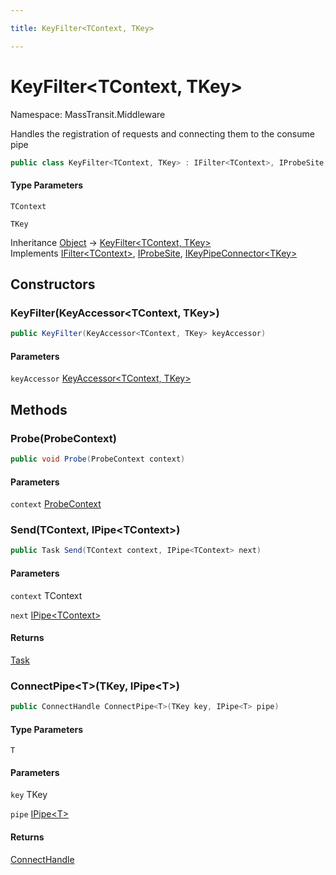 ```yaml
---

title: KeyFilter<TContext, TKey>

---
```


# KeyFilter\<TContext, TKey\>

Namespace: MassTransit.Middleware

Handles the registration of requests and connecting them to the consume pipe

```csharp
public class KeyFilter<TContext, TKey> : IFilter<TContext>, IProbeSite, IKeyPipeConnector<TKey>
```

#### Type Parameters

`TContext`<br/>

`TKey`<br/>

Inheritance [Object](https://learn.microsoft.com/en-us/dotnet/api/system.object) → [KeyFilter\<TContext, TKey\>](../masstransit-middleware/keyfilter-2)<br/>
Implements [IFilter\<TContext\>](../../masstransit-abstractions/masstransit/ifilter-1), [IProbeSite](../../masstransit-abstractions/masstransit/iprobesite), [IKeyPipeConnector\<TKey\>](../masstransit-middleware/ikeypipeconnector-1)

## Constructors

### **KeyFilter(KeyAccessor\<TContext, TKey\>)**

```csharp
public KeyFilter(KeyAccessor<TContext, TKey> keyAccessor)
```

#### Parameters

`keyAccessor` [KeyAccessor\<TContext, TKey\>](../masstransit-middleware/keyaccessor-2)<br/>

## Methods

### **Probe(ProbeContext)**

```csharp
public void Probe(ProbeContext context)
```

#### Parameters

`context` [ProbeContext](../../masstransit-abstractions/masstransit/probecontext)<br/>

### **Send(TContext, IPipe\<TContext\>)**

```csharp
public Task Send(TContext context, IPipe<TContext> next)
```

#### Parameters

`context` TContext<br/>

`next` [IPipe\<TContext\>](../../masstransit-abstractions/masstransit/ipipe-1)<br/>

#### Returns

[Task](https://learn.microsoft.com/en-us/dotnet/api/system.threading.tasks.task)<br/>

### **ConnectPipe\<T\>(TKey, IPipe\<T\>)**

```csharp
public ConnectHandle ConnectPipe<T>(TKey key, IPipe<T> pipe)
```

#### Type Parameters

`T`<br/>

#### Parameters

`key` TKey<br/>

`pipe` [IPipe\<T\>](../../masstransit-abstractions/masstransit/ipipe-1)<br/>

#### Returns

[ConnectHandle](../../masstransit-abstractions/masstransit/connecthandle)<br/>
